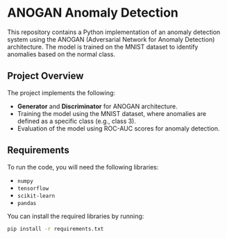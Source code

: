 # ANOGAN Anomaly Detection

This repository contains a Python implementation of an anomaly detection system using the ANOGAN (Adversarial Network for Anomaly Detection) architecture. The model is trained on the MNIST dataset to identify anomalies based on the normal class.

## Project Overview

The project implements the following:
- **Generator** and **Discriminator** for ANOGAN architecture.
- Training the model using the MNIST dataset, where anomalies are defined as a specific class (e.g., class 3).
- Evaluation of the model using ROC-AUC scores for anomaly detection.

## Requirements

To run the code, you will need the following libraries:
- `numpy`
- `tensorflow`
- `scikit-learn`
- `pandas`

You can install the required libraries by running:

```bash
pip install -r requirements.txt
